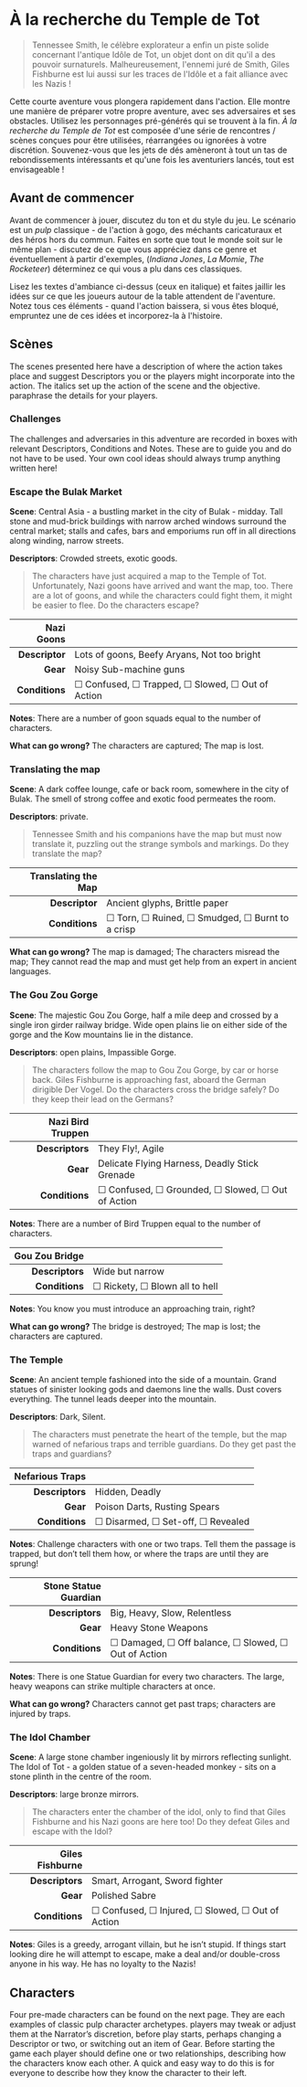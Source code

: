 # À la recherche du Temple de Tot

> Tennessee Smith, le célèbre explorateur a enfin un piste solide concernant l'antique Idôle de Tot, un objet dont on dit qu'il a des pouvoir surnaturels. Malheureusement, l'ennemi juré de Smith, Giles Fishburne est lui aussi sur les traces de l'Idôle et a fait alliance avec les Nazis !

Cette courte aventure vous plongera rapidement dans l'action. Elle montre une manière de préparer votre propre aventure, avec ses adversaires et ses obstacles. Utilisez les personnages pré-générés qui se trouvent à la fin. *À la recherche du Temple de Tot* est composée d'une série de rencontres / scènes conçues pour être utilisées, réarrangées ou ignorées à votre discrétion. Souvenez-vous que les jets de dés amèneront à tout un tas de rebondissements intéressants et qu'une fois les aventuriers lancés, tout est envisageable !

## Avant de commencer

Avant de commencer à jouer, discutez du ton et du style du jeu. Le scénario est un *pulp* classique - de l'action à gogo, des méchants caricaturaux et des héros hors du commun. Faites en sorte que tout le monde soit sur le même plan - discutez de ce que vous appréciez dans ce genre et éventuellement à partir d'exemples, (*Indiana Jones*, *La Momie*, *The Rocketeer*) déterminez ce qui vous a plu dans ces classiques.

Lisez les textes d'ambiance ci-dessus (ceux en italique) et faites jaillir les idées sur ce que les joueurs autour de la table attendent de l'aventure. Notez tous ces éléments - quand l'action baissera, si vous êtes bloqué, empruntez une de ces idées et incorporez-la à l'histoire.

## Scènes

The scenes presented here have a description of where the action takes place and suggest Descriptors you or the players might incorporate into the action. The italics set up the action of the scene and the objective. paraphrase the details for your players.

### Challenges

The challenges and adversaries in this adventure are recorded in boxes with relevant Descriptors, Conditions and Notes. These are to guide you and do not have to be used. Your own cool ideas should always trump anything written here!

### Escape the Bulak Market

**Scene**: Central Asia - a bustling market in the city of Bulak - midday. Tall stone and mud-brick buildings with narrow arched windows surround the central market; stalls and cafes, bars and emporiums run off in all directions along winding, narrow streets.

**Descriptors**: Crowded streets, exotic goods.

> The characters have just acquired a map to the Temple of Tot. Unfortunately, Nazi goons have arrived and want the map, too. There are a lot of goons, and while the characters could fight them, it might be easier to flee. Do the characters escape?

|     Nazi Goons |                                                  |
|---------------:|:-------------------------------------------------|
| **Descriptor** | Lots of goons, Beefy Aryans, Not too bright      |
|       **Gear** | Noisy Sub-machine guns                           |
| **Conditions** | ☐ Confused, ☐ Trapped, ☐ Slowed, ☐ Out of Action |

**Notes**: There are a number of goon squads equal to the number of characters.

**What can go wrong?** The characters are captured; The map is lost.


### Translating the map

**Scene**: A dark coffee lounge, cafe or back room, somewhere in the city of Bulak. The smell of strong coffee and exotic food permeates the room.

**Descriptors**: private.

> Tennessee Smith and his companions have the map but must now translate it, puzzling out the strange symbols and markings. Do they translate the map?

| Translating the Map |                                                 |
|--------------------:|:------------------------------------------------|
|      **Descriptor** | Ancient glyphs, Brittle paper                   |
|      **Conditions** | ☐ Torn, ☐ Ruined, ☐ Smudged, ☐ Burnt to a crisp |

**What can go wrong?** The map is damaged; The characters misread the map; They cannot read the map and must get help from an expert in ancient languages.

### The Gou Zou Gorge

**Scene**: The majestic Gou Zou Gorge, half a mile deep and crossed by a single iron girder railway bridge. Wide open plains lie on either side of the gorge and the Kow mountains lie in the distance.

**Descriptors**: open plains, Impassible Gorge.

> The characters follow the map to Gou Zou Gorge, by car or horse back. Giles Fishburne is approaching fast, aboard the German dirigible Der Vogel. Do the characters cross the bridge safely? Do they keep their lead on the Germans?

| Nazi Bird Truppen |                                                   |
|------------------:|:--------------------------------------------------|
|   **Descriptors** | They Fly!, Agile                                  |
|          **Gear** | Delicate Flying Harness, Deadly Stick Grenade     |
|    **Conditions** | ☐ Confused, ☐ Grounded, ☐ Slowed, ☐ Out of Action |

**Notes**: There are a number of Bird Truppen equal to the number of characters.

|  Gou Zou Bridge |                                |
|----------------:|:-------------------------------|
| **Descriptors** | Wide but narrow                |
|  **Conditions** | ☐ Rickety, ☐ Blown all to hell |

**Notes**: You know you must introduce an approaching train, right?

**What can go wrong?** The bridge is destroyed; The map is lost; the characters are captured.

### The Temple

**Scene**: An ancient temple fashioned into the side of a mountain. Grand statues of sinister looking gods and daemons line the walls. Dust covers everything. The tunnel leads deeper into the mountain.

**Descriptors**: Dark, Silent.

> The characters must penetrate the heart of the temple, but the map warned of nefarious traps and terrible guardians. Do they get past the traps and guardians?

| Nefarious Traps |                                   |
|----------------:|:----------------------------------|
| **Descriptors** | Hidden, Deadly                    |
|        **Gear** | Poison Darts, Rusting Spears      |
|  **Conditions** | ☐ Disarmed, ☐ Set-off, ☐ Revealed |

**Notes**: Challenge characters with one or two traps. Tell them the passage is trapped, but don’t tell them how, or where the traps are until they are sprung!

| Stone Statue Guardian |                                                     |
|----------------------:|:----------------------------------------------------|
|       **Descriptors** | Big, Heavy, Slow, Relentless                        |
|              **Gear** | Heavy Stone Weapons                                 |
|        **Conditions** | ☐ Damaged, ☐ Off balance, ☐ Slowed, ☐ Out of Action |

**Notes**: There is one Statue Guardian for every two characters. The large, heavy weapons can strike multiple characters at once.

**What can go wrong?** Characters cannot get past traps; characters are injured by traps.


### The Idol Chamber

**Scene**: A large stone chamber ingeniously lit by mirrors reflecting sunlight. The Idol of Tot - a golden statue of a seven-headed monkey - sits on a stone plinth in the centre of the room.

**Descriptors**: large bronze mirrors.

> The characters enter the chamber of the idol, only to find that Giles Fishburne and his Nazi goons are here too! Do they defeat Giles and escape with the Idol?


| Giles Fishburne |                                                  |
|----------------:|:-------------------------------------------------|
| **Descriptors** | Smart, Arrogant, Sword fighter                   |
|        **Gear** | Polished Sabre                                   |
|  **Conditions** | ☐ Confused, ☐ Injured, ☐ Slowed, ☐ Out of Action |

**Notes**: Giles is a greedy, arrogant villain, but he isn’t stupid. If things start looking dire he will attempt to escape, make a deal and/or double-cross anyone in his way. He has no loyalty to the Nazis!

## Characters

Four pre-made characters can be found on the next page. They are each examples of classic pulp character archetypes. players may tweak or adjust them at the Narrator’s discretion, before play starts, perhaps changing a Descriptor or two, or switching out an item of Gear. Before starting the game each player should define one or two relationships, describing how the characters know each other. A quick and easy way to do this is for everyone to describe how they know the character to their left.
